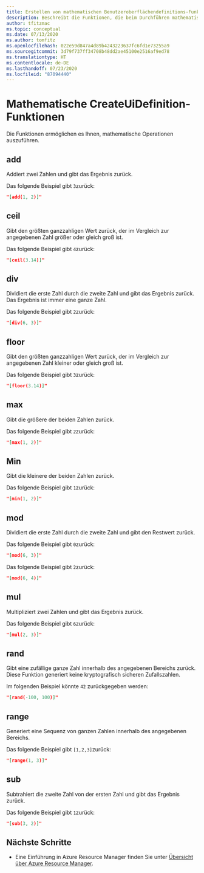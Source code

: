 ```yaml
---
title: Erstellen von mathematischen Benutzeroberflächendefinitions-Funktionen
description: Beschreibt die Funktionen, die beim Durchführen mathematischer Operationen verwendet werden können.
author: tfitzmac
ms.topic: conceptual
ms.date: 07/13/2020
ms.author: tomfitz
ms.openlocfilehash: 022e59d847a4d89b4243223637fc6fd1e73255a9
ms.sourcegitcommit: 3d79f737ff34708b48dd2ae45100e2516af9ed78
ms.translationtype: HT
ms.contentlocale: de-DE
ms.lasthandoff: 07/23/2020
ms.locfileid: "87094440"
---
```

# <a name="createuidefinition-math-functions"></a>Mathematische CreateUiDefinition-Funktionen

Die Funktionen ermöglichen es Ihnen, mathematische Operationen auszuführen.

## <a name="add"></a>add

Addiert zwei Zahlen und gibt das Ergebnis zurück.

Das folgende Beispiel gibt `3`zurück:

```json
"[add(1, 2)]"
```

## <a name="ceil"></a>ceil

Gibt den größten ganzzahligen Wert zurück, der im Vergleich zur angegebenen Zahl größer oder gleich groß ist.

Das folgende Beispiel gibt `4`zurück:

```json
"[ceil(3.14)]"
```

## <a name="div"></a>div

Dividiert die erste Zahl durch die zweite Zahl und gibt das Ergebnis zurück. Das Ergebnis ist immer eine ganze Zahl.

Das folgende Beispiel gibt `2`zurück:

```json
"[div(6, 3)]"
```

## <a name="floor"></a>floor

Gibt den größten ganzzahligen Wert zurück, der im Vergleich zur angegebenen Zahl kleiner oder gleich groß ist.

Das folgende Beispiel gibt `3`zurück:

```json
"[floor(3.14)]"
```

## <a name="max"></a>max

Gibt die größere der beiden Zahlen zurück.

Das folgende Beispiel gibt `2`zurück:

```json
"[max(1, 2)]"
```

## <a name="min"></a>Min

Gibt die kleinere der beiden Zahlen zurück.

Das folgende Beispiel gibt `1`zurück:

```json
"[min(1, 2)]"
```

## <a name="mod"></a>mod

Dividiert die erste Zahl durch die zweite Zahl und gibt den Restwert zurück.

Das folgende Beispiel gibt `0`zurück:

```json
"[mod(6, 3)]"
```

Das folgende Beispiel gibt `2`zurück:

```json
"[mod(6, 4)]"
```

## <a name="mul"></a>mul

Multipliziert zwei Zahlen und gibt das Ergebnis zurück.

Das folgende Beispiel gibt `6`zurück:

```json
"[mul(2, 3)]"
```

## <a name="rand"></a>rand

Gibt eine zufällige ganze Zahl innerhalb des angegebenen Bereichs zurück. Diese Funktion generiert keine kryptografisch sicheren Zufallszahlen.

Im folgenden Beispiel könnte `42` zurückgegeben werden:

```json
"[rand(-100, 100)]"
```

## <a name="range"></a>range

Generiert eine Sequenz von ganzen Zahlen innerhalb des angegebenen Bereichs.

Das folgende Beispiel gibt `[1,2,3]`zurück:

```json
"[range(1, 3)]"
```

## <a name="sub"></a>sub

Subtrahiert die zweite Zahl von der ersten Zahl und gibt das Ergebnis zurück.

Das folgende Beispiel gibt `1`zurück:

```json
"[sub(3, 2)]"
```

## <a name="next-steps"></a>Nächste Schritte

* Eine Einführung in Azure Resource Manager finden Sie unter [Übersicht über Azure Resource Manager](../management/overview.md).
